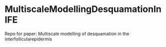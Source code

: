 # MultiscaleModellingDesquamationInIFE
Repo for paper: Multiscale modelling of desquamation in the interfollicularepidermis
